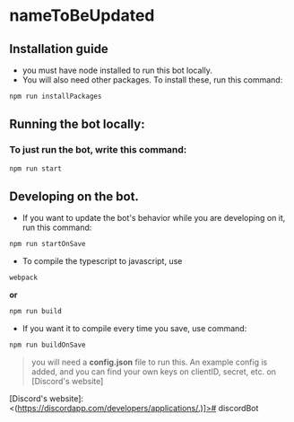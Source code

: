 # nameToBeUpdated

## Installation guide

* you must have node installed to run this bot locally.
* You will also need other packages. To install these, run this command:
```sh
npm run installPackages
```

## Running the bot locally:

### To just run the bot, write this command:
```sh
npm run start
```

## Developing on the bot.
* If you want to update the bot's behavior while you are developing on it, run this command:
```sh
npm run startOnSave
```


* To compile the typescript to javascript, use 
```sh
webpack
```
**or**
```sh
npm run build
```


* If you want it to compile every time you save, use command: 
```sh
npm run buildOnSave
```

> you will need a __**config.json**__ file to run this. An example config is added, and you can find your own keys on clientID, secret, etc. on [Discord's website]


[Discord's website]: <(https://discordapp.com/developers/applications/.)]># discordBot
